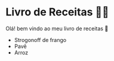 # Livro de Receitas 🧑‍🍳
Olá! bem vindo ao meu livro de receitas 👋

 - Strogonoff de frango
 - Pavê
 - Arroz

